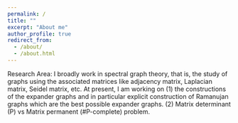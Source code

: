 ```yaml
---
permalink: /
title: ""
excerpt: "About me"
author_profile: true
redirect_from: 
  - /about/
  - /about.html
---
```


Research Area:  I broadly work in spectral graph theory, that is, the study of graphs using the associated matrices like adjacency matrix, Laplacian matrix, Seidel matrix, etc. At present, I am working on
 (1) the constructions of the expander graphs and in particular explicit construction of Ramanujan graphs which are the best possible expander graphs.
 (2) Matrix determinant (P) vs Matrix permanent (#P-complete) problem. 
